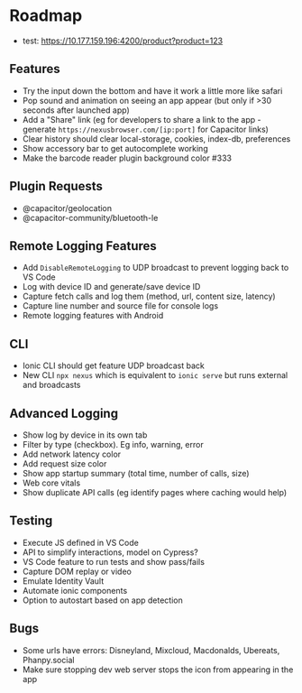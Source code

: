 # Roadmap

- test: https://10.177.159.196:4200/product?product=123


## Features

- Try the input down the bottom and have it work a little more like safari
- Pop sound and animation on seeing an app appear (but only if >30 seconds after launched app)
- Add a "Share" link (eg for developers to share a link to the app - generate `https://nexusbrowser.com/[ip:port]` for Capacitor links)
- Clear history should clear local-storage, cookies, index-db, preferences
- Show accessory bar to get autocomplete working
- Make the barcode reader plugin background color #333

## Plugin Requests
- @capacitor/geolocation
- @capacitor-community/bluetooth-le

## Remote Logging Features
- Add `DisableRemoteLogging` to UDP broadcast to prevent logging back to VS Code
- Log with device ID and generate/save device ID
- Capture fetch calls and log them (method, url, content size, latency)
- Capture line number and source file for console logs
- Remote logging features with Android

## CLI
- Ionic CLI should get feature UDP broadcast back
- New CLI `npx nexus` which is equivalent to `ionic serve` but runs external and broadcasts

## Advanced Logging
- Show log by device in its own tab
- Filter by type (checkbox). Eg info, warning, error
- Add network latency color
- Add request size color
- Show app startup summary (total time, number of calls, size)
- Web core vitals
- Show duplicate API calls (eg identify pages where caching would help)

## Testing
- Execute JS defined in VS Code
- API to simplify interactions, model on Cypress?
- VS Code feature to run tests and show pass/fails
- Capture DOM replay or video
- Emulate Identity Vault
- Automate ionic components
- Option to autostart based on app detection

## Bugs
- Some urls have errors: Disneyland, Mixcloud, Macdonalds, Ubereats, Phanpy.social
- Make sure stopping dev web server stops the icon from appearing in the app

